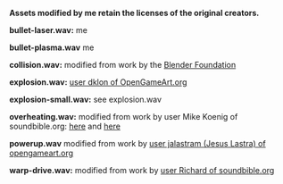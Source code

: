 **Assets modified by me retain the licenses of the original creators.**

**bullet-laser.wav:** me

**bullet-plasma.wav** me

**collision.wav:** modified from work by the [Blender Foundation](https://www.blender.org/)

**explosion.wav:** [user dklon of OpenGameArt.org](http://opengameart.org/content/atari-booms)

**explosion-small.wav:** see explosion.wav 

**overheating.wav:** modified from work by user Mike Koenig of soundbible.org: [here](http://soundbible.com/1090-Hot-Sizzling.html) and [here](http://soundbible.com/1656-House-Fire-Alarm.html)

**powerup.wav** modified from work by [user jalastram (Jesus Lastra) of opengameart.org](http://opengameart.org/content/8-bit-powerup-1)

**warp-drive.wav:** modified from work by [user Richard of soundbible.org](http://soundbible.com/1957-Spaceship-Takeoff.html)
